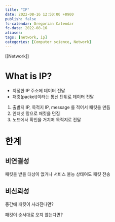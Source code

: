 ```yaml
---
title: "IP"
date: 2022-08-16 12:50:00 +0900
publish: false
fc-calendar: Gregorian Calendar
fc-date: 2022-08-16
aliases: 
tags: [network, ip]
categories: [Computer science, Network]
---
```


[[Network]]

# What is IP?

- 지정한 IP 주소에 데이터 전달
- 패킷(packet)이라는 통신 단위로 데이터 전달

1. 출발지 IP, 목적지 IP, message 를 적어서 패킷을 만듬
2. 인터넷 망으로 패킷을 던짐
3. 노드에서 확인을 거치며 목적지로 전달

# 한계

## 비연결성

패킷을 받을 대상이 없거나 서비스 불능 상태여도 패킷 전송

## 비신뢰성

중간에 패킷이 사라진다면?

패킷이 순서대로 오지 않는다면?
